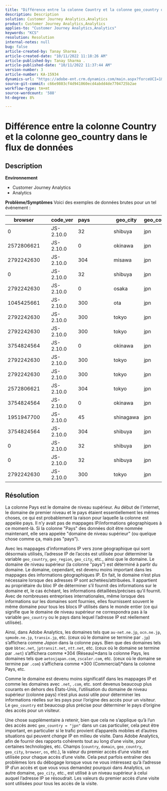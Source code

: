 ```yaml
---
title: "Différence entre la colonne Country et la colonne geo_country dans le flux de données"
description: Description
solution: Customer Journey Analytics,Analytics
product: Customer Journey Analytics,Analytics
applies-to: "Customer Journey Analytics,Analytics"
keywords: "KCS"
resolution: Resolution
internal-notes: null
bug: false
article-created-by: Tanay Sharma .
article-created-date: "10/11/2022 11:18:26 AM"
article-published-by: Tanay Sharma .
article-published-date: "10/11/2022 11:37:44 AM"
version-number: 3
article-number: KA-15934
dynamics-url: "https://adobe-ent.crm.dynamics.com/main.aspx?forceUCI=1&pagetype=entityrecord&etn=knowledgearticle&id=49eac867-5649-ed11-bba2-0022480868ff"
source-git-commit: c66e9803cf4d941060ecd4abdd4de7704725b2ae
workflow-type: tm+mt
source-wordcount: '588'
ht-degree: 8%

---
```


# Différence entre la colonne Country et la colonne geo_country dans le flux de données

## Description

<b>Environnement</b>
- Customer Journey Analytics
- Analytics



<b>Problème/Symptômes</b>
Voici des exemples de données brutes pour un tel événement :


| browser |   | code_ver | pays |   |   |   | geo_city | geo_country |   |   |   |   |
| --- | --- | --- | --- | --- | --- | --- | --- | --- | --- | --- | --- | --- |
| 0 |   | JS-2.10.0 | 32 |   |   |   | shibuya | jpn |   |   |   |   |
| 2572806621 |   | JS-2.10.0 | 0 |   |   |   | okinawa | jpn |   |   |   |   |
| 2792242630 |   | JS-2.10.0 | 304 |   |   |   | misawa | jpn |   |   |   |   |
| 0 |   | JS-2.10.0 | 32 |   |   |   | shibuya | jpn |   |   |   |   |
| 2792242630 |   | JS-2.10.0 | 0 |   |   |   | osaka | jpn |   |   |   |   |
| 1045425661 |   | JS-2.10.0 | 300 |   |   |   | ota | jpn |   |   |   |   |
| 2792242630 |   | JS-2.10.0 | 300 |   |   |   | tokyo | jpn |   |   |   |   |
| 2792242630 |   | JS-2.10.0 | 300 |   |   |   | tokyo | jpn |   |   |   |   |
| 3754824564 |   | JS-2.10.0 | 0 |   |   |   | okinawa | jpn |   |   |   |   |
| 2792242630 |   | JS-2.10.0 | 300 |   |   |   | tokyo | jpn |   |   |   |   |
| 2792242630 |   | JS-2.10.0 | 300 |   |   |   | tokyo | jpn |   |   |   |   |
| 2572806621 |   | JS-2.10.0 | 304 |   |   |   | tokyo | jpn |   |   |   |   |
| 3754824564 |   | JS-2.10.0 | 0 |   |   |   | okinawa | jpn |   |   |   |   |
| 1951947700 |   | JS-2.10.0 | 45 |   |   |   | shinagawa | jpn |   |   |   |   |
| 3754824564 |   | JS-2.10.0 | 304 |   |   |   | shibuya | jpn |   |   |   |   |
| 0 |   | JS-2.10.0 | 32 |   |   |   | shibuya | jpn |   |   |   |   |
| 0 |   | JS-2.10.0 | 32 |   |   |   | shibuya | jpn |   |   |   |   |
| 2792242630 |   | JS-2.10.0 | 300 |   |   |   | tokyo | jpn |   |   |   |   |





## Résolution


La colonne Pays est le domaine de niveau supérieur. Au début de l&#39;internet, le domaine de premier niveau et le pays étaient essentiellement les mêmes choses, ce qui est probablement la raison pour laquelle la colonne est appelée pays. Il n’y avait pas de mappages IP/informations géographiques à ce moment-là. Si la colonne &quot;Pays&quot; des données doit être nommée maintenant, elle sera appelée &quot;domaine de niveau supérieur&quot; (ou quelque chose comme ça, mais pas &quot;pays&quot;).

Avec les mappages d’informations IP vers zone géographique qui sont désormais utilisés, l’adresse IP de l’accès est utilisée pour déterminer la variable `geo_country`, `geo_region`, `geo_city`, etc., ainsi que le domaine. Le domaine de niveau supérieur (la colonne &quot;pays&quot;) est déterminé à partir du domaine. Le domaine, cependant, est devenu moins important dans les mappages des informations géographiques IP.
En fait, le domaine n’est plus nécessaire lorsque des adresses IP sont achetées/attribuées. Il appartient au propriétaire du bloc IP de déterminer s’il fournit des informations sur le domaine et, le cas échéant, les informations détaillées/précises qu’il fournit. Avec de nombreuses entreprises internationales, même lorsque des informations sur les domaines sont fournies, elles fournissent souvent le même domaine pour tous les blocs IP utilisés dans le monde entier (ce qui signifie que le domaine de niveau supérieur ne correspondra pas à la variable `geo_country` ou le pays dans lequel l’adresse IP est réellement utilisée).

Ainsi, dans Adobe Analytics, les domaines tels que `au-net.ne.jp`, `ocn.ne.jp`, `spmode.ne.jp`, `transix.jp`, etc. (ceux où le domaine se termine par `.jp`) s’affichera comme *Japon* dans la colonne pays. Bien que des domaines tels que `bbtec.net`, `jptransit.net`, `ntt.net`, etc. (ceux où le domaine se termine par `.net`) s’affichera comme *304 (Réseau)*dans la colonne Pays, les domaines tels que `aetosjapan.com`, `zscaler.com`, etc. (ceux où le domaine se termine par `.com`) s’affichera comme *300 (Commercial)*dans la colonne Pays, etc.

Comme le domaine est devenu moins significatif dans les mappages IP et comme les domaines avec `.net`, `.com`, etc. sont devenus beaucoup plus courants en dehors des États-Unis, l’utilisation du domaine de niveau supérieur (colonne pays) n’est plus aussi utile pour déterminer les informations réelles sur les pays pour l’origine des accès pour un visiteur. Le `geo_country` est beaucoup plus précise pour déterminer le pays d’origine des accès pour un visiteur.

Une chose supplémentaire à retenir, bien que cela ne s’applique qu’à l’un des accès avec `geo_country = "jpn"` dans un cas particulier, cela peut être important, en particulier si le trafic provient d’appareils mobiles et d’autres situations qui peuvent *change* IP en milieu de visite. Dans Adobe Analytics, afin de fournir des rapports cohérents tout au long d’une visite, pour certaines technologies, etc. Champs (`country`, `domain`, `geo_country`, `geo_city`, `browser`, `os`, etc.), la valeur du premier accès d’une visite est utilisée pour chaque accès d’une visite. Cela peut parfois entraîner des problèmes lors du débogage lorsque vous ne vous intéressez qu’à l’adresse IP d’un accès et que vous vous demandez pourquoi dans Analytics, un autre domaine, `geo_city`, etc., est utilisé à un niveau supérieur à celui auquel l’adresse IP se résoudrait. Les valeurs du premier accès d’une visite sont utilisées pour tous les accès de la visite.

